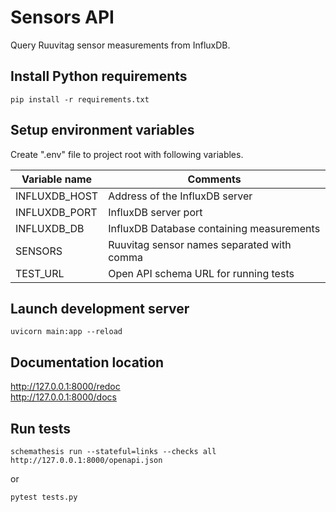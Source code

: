 # Sensors API
Query Ruuvitag sensor measurements from InfluxDB.

## Install Python requirements
`pip install -r requirements.txt`

## Setup environment variables
Create ".env" file to project root with following variables.

Variable name | Comments
--- | --- |
INFLUXDB_HOST | Address of the InfluxDB server
INFLUXDB_PORT | InfluxDB server port
INFLUXDB_DB | InfluxDB Database containing measurements
SENSORS | Ruuvitag sensor names separated with comma
TEST_URL | Open API schema URL for running tests
## Launch development server
`uvicorn main:app --reload`

## Documentation location
http://127.0.0.1:8000/redoc  
http://127.0.0.1:8000/docs

## Run tests
`schemathesis run --stateful=links --checks all http://127.0.0.1:8000/openapi.json`

or

`pytest tests.py`
